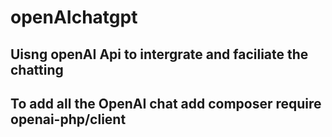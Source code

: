 # openAIchatgpt
## Uisng openAI Api to intergrate and faciliate the chatting
## To add all the OpenAI chat add composer require openai-php/client
